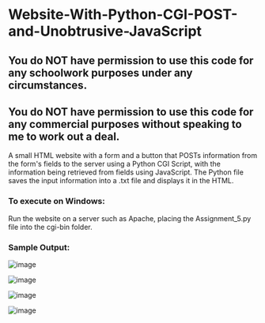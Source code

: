 # Website-With-Python-CGI-POST-and-Unobtrusive-JavaScript

## You do NOT have permission to use this code for any schoolwork purposes under any circumstances. 

## You do NOT have permission to use this code for any commercial purposes without speaking to me to work out a deal.

A small HTML website with a form and a button that POSTs information from the form's fields to the server using a Python CGI Script, with the information being retrieved from fields using JavaScript. The Python file saves the input information into a .txt file and displays it in the HTML.

### To execute on Windows:

Run the website on a server such as Apache, placing the Assignment_5.py file into the cgi-bin folder.

### Sample Output:

![image](https://user-images.githubusercontent.com/33675444/205202934-3ee07bf1-f24f-4ebb-82e5-dbe2ef7b6a13.png)

![image](https://user-images.githubusercontent.com/33675444/205202945-4efbc99e-dbc5-457d-b6dc-760415037395.png)

![image](https://user-images.githubusercontent.com/33675444/205202967-02d4b8b8-339b-4f97-84d3-c50892a44b32.png)

![image](https://user-images.githubusercontent.com/33675444/205202971-bd3836ba-f3c6-47cc-af05-16adf85af924.png)
